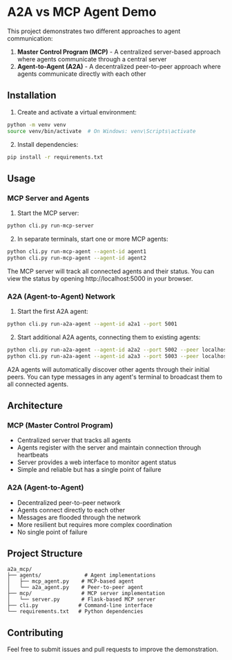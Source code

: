 # A2A vs MCP Agent Demo

This project demonstrates two different approaches to agent communication:
1. **Master Control Program (MCP)** - A centralized server-based approach where agents communicate through a central server
2. **Agent-to-Agent (A2A)** - A decentralized peer-to-peer approach where agents communicate directly with each other

## Installation

1. Create and activate a virtual environment:
```bash
python -m venv venv
source venv/bin/activate  # On Windows: venv\Scripts\activate
```

2. Install dependencies:
```bash
pip install -r requirements.txt
```

## Usage

### MCP Server and Agents

1. Start the MCP server:
```bash
python cli.py run-mcp-server
```

2. In separate terminals, start one or more MCP agents:
```bash
python cli.py run-mcp-agent --agent-id agent1
python cli.py run-mcp-agent --agent-id agent2
```

The MCP server will track all connected agents and their status. You can view the status by opening http://localhost:5000 in your browser.

### A2A (Agent-to-Agent) Network

1. Start the first A2A agent:
```bash
python cli.py run-a2a-agent --agent-id a2a1 --port 5001
```

2. Start additional A2A agents, connecting them to existing agents:
```bash
python cli.py run-a2a-agent --agent-id a2a2 --port 5002 --peer localhost:5001
python cli.py run-a2a-agent --agent-id a2a3 --port 5003 --peer localhost:5001 --peer localhost:5002
```

A2A agents will automatically discover other agents through their initial peers. You can type messages in any agent's terminal to broadcast them to all connected agents.

## Architecture

### MCP (Master Control Program)

- Centralized server that tracks all agents
- Agents register with the server and maintain connection through heartbeats
- Server provides a web interface to monitor agent status
- Simple and reliable but has a single point of failure

### A2A (Agent-to-Agent)

- Decentralized peer-to-peer network
- Agents connect directly to each other
- Messages are flooded through the network
- More resilient but requires more complex coordination
- No single point of failure

## Project Structure

```
a2a_mcp/
├── agents/              # Agent implementations
│   ├── mcp_agent.py    # MCP-based agent
│   └── a2a_agent.py    # Peer-to-peer agent
├── mcp/                # MCP server implementation
│   └── server.py       # Flask-based MCP server
├── cli.py             # Command-line interface
└── requirements.txt   # Python dependencies
```

## Contributing

Feel free to submit issues and pull requests to improve the demonstration. 